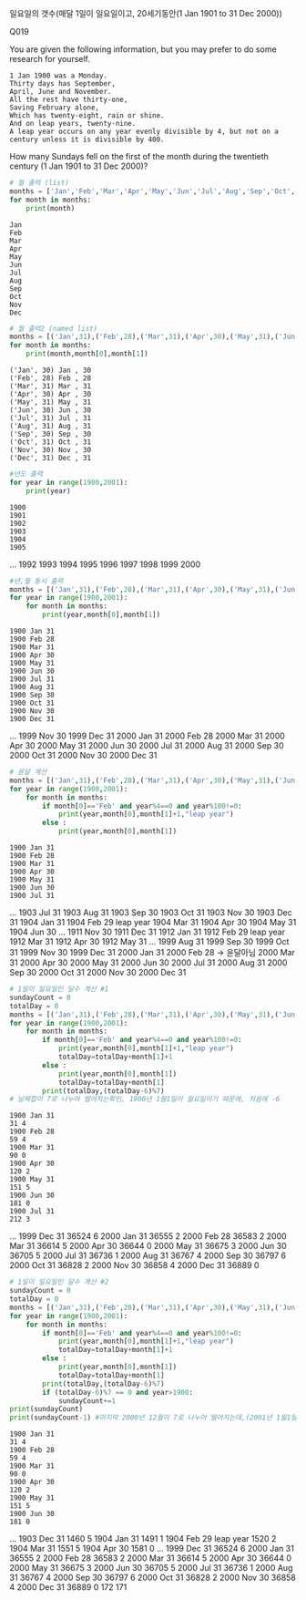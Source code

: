 
일요일의 갯수(매달 1일이 일요일이고, 20세기동안(1 Jan 1901 to 31 Dec 2000))

Q019

You are given the following information, but you may prefer to do some research for yourself.

    1 Jan 1900 was a Monday.
    Thirty days has September,
    April, June and November.
    All the rest have thirty-one,
    Saving February alone,
    Which has twenty-eight, rain or shine.
    And on leap years, twenty-nine.
    A leap year occurs on any year evenly divisible by 4, but not on a century unless it is divisible by 400.

How many Sundays fell on the first of the month during the twentieth century (1 Jan 1901 to 31 Dec 2000)?



```python
# 월 출력 (list)
months = ['Jan','Feb','Mar','Apr','May','Jun','Jul','Aug','Sep','Oct','Nov','Dec']
for month in months:
    print(month)
```

    Jan
    Feb
    Mar
    Apr
    May
    Jun
    Jul
    Aug
    Sep
    Oct
    Nov
    Dec



```python
# 월 출력2 (named list)
months = [('Jan',31),('Feb',28),('Mar',31),('Apr',30),('May',31),('Jun',30),('Jul',31),('Aug',31),('Sep',30),('Oct',31),('Nov',30),('Dec',31)]
for month in months:
    print(month,month[0],month[1])

```

    ('Jan', 30) Jan , 30
    ('Feb', 28) Feb , 28
    ('Mar', 31) Mar , 31
    ('Apr', 30) Apr , 30
    ('May', 31) May , 31
    ('Jun', 30) Jun , 30
    ('Jul', 31) Jul , 31
    ('Aug', 31) Aug , 31
    ('Sep', 30) Sep , 30
    ('Oct', 31) Oct , 31
    ('Nov', 30) Nov , 30
    ('Dec', 31) Dec , 31



```python
#년도 출력
for year in range(1900,2001):
    print(year)

```

    1900
    1901
    1902
    1903
    1904
    1905
...
    1992
    1993
    1994
    1995
    1996
    1997
    1998
    1999
    2000



```python
#년,월 동시 출력
months = [('Jan',31),('Feb',28),('Mar',31),('Apr',30),('May',31),('Jun',30),('Jul',31),('Aug',31),('Sep',30),('Oct',31),('Nov',30),('Dec',31)]
for year in range(1900,2001):
    for month in months:
        print(year,month[0],month[1])
```

    1900 Jan 31
    1900 Feb 28
    1900 Mar 31
    1900 Apr 30
    1900 May 31
    1900 Jun 30
    1900 Jul 31
    1900 Aug 31
    1900 Sep 30
    1900 Oct 31
    1900 Nov 30
    1900 Dec 31
...
    1999 Nov 30
    1999 Dec 31
    2000 Jan 31
    2000 Feb 28
    2000 Mar 31
    2000 Apr 30
    2000 May 31
    2000 Jun 30
    2000 Jul 31
    2000 Aug 31
    2000 Sep 30
    2000 Oct 31
    2000 Nov 30
    2000 Dec 31



```python
# 윤달 계산
months = [('Jan',31),('Feb',28),('Mar',31),('Apr',30),('May',31),('Jun',30),('Jul',31),('Aug',31),('Sep',30),('Oct',31),('Nov',30),('Dec',31)]
for year in range(1900,2001):
    for month in months:
        if month[0]=='Feb' and year%4==0 and year%100!=0:
            print(year,month[0],month[1]+1,"leap year")
        else :
            print(year,month[0],month[1])
```

    1900 Jan 31
    1900 Feb 28
    1900 Mar 31
    1900 Apr 30
    1900 May 31
    1900 Jun 30
    1900 Jul 31
...
    1903 Jul 31
    1903 Aug 31
    1903 Sep 30
    1903 Oct 31
    1903 Nov 30
    1903 Dec 31
    1904 Jan 31
    1904 Feb 29 leap year
    1904 Mar 31
    1904 Apr 30
    1904 May 31
    1904 Jun 30
...
    1911 Nov 30
    1911 Dec 31
    1912 Jan 31
    1912 Feb 29 leap year
    1912 Mar 31
    1912 Apr 30
    1912 May 31
...
    1999 Aug 31
    1999 Sep 30
    1999 Oct 31
    1999 Nov 30
    1999 Dec 31
    2000 Jan 31
    2000 Feb 28 -> 윤달아님
    2000 Mar 31
    2000 Apr 30
    2000 May 31
    2000 Jun 30
    2000 Jul 31
    2000 Aug 31
    2000 Sep 30
    2000 Oct 31
    2000 Nov 30
    2000 Dec 31



```python
# 1일이 일요일인 달수 계산 #1
sundayCount = 0
totalDay = 0
months = [('Jan',31),('Feb',28),('Mar',31),('Apr',30),('May',31),('Jun',30),('Jul',31),('Aug',31),('Sep',30),('Oct',31),('Nov',30),('Dec',31)]
for year in range(1900,2001):
    for month in months:
        if month[0]=='Feb' and year%4==0 and year%100!=0:
            print(year,month[0],month[1]+1,"leap year")
            totalDay=totalDay+month[1]+1
        else :
            print(year,month[0],month[1])
            totalDay=totalDay+month[1]
        print(totalDay,(totalDay-6)%7)
# 날짜합이 7로 나누어 떨어지는확인, 1900년 1월1일이 월요일이기 때문에, 처음에 -6
```

    1900 Jan 31
    31 4
    1900 Feb 28
    59 4
    1900 Mar 31
    90 0
    1900 Apr 30
    120 2
    1900 May 31
    151 5
    1900 Jun 30
    181 0
    1900 Jul 31
    212 3
...
    1999 Dec 31
    36524 6
    2000 Jan 31
    36555 2
    2000 Feb 28
    36583 2
    2000 Mar 31
    36614 5
    2000 Apr 30
    36644 0
    2000 May 31
    36675 3
    2000 Jun 30
    36705 5
    2000 Jul 31
    36736 1
    2000 Aug 31
    36767 4
    2000 Sep 30
    36797 6
    2000 Oct 31
    36828 2
    2000 Nov 30
    36858 4
    2000 Dec 31
    36889 0



```python
# 1일이 일요일인 달수 계산 #2
sundayCount = 0
totalDay = 0
months = [('Jan',31),('Feb',28),('Mar',31),('Apr',30),('May',31),('Jun',30),('Jul',31),('Aug',31),('Sep',30),('Oct',31),('Nov',30),('Dec',31)]
for year in range(1900,2001):
    for month in months:
        if month[0]=='Feb' and year%4==0 and year%100!=0:
            print(year,month[0],month[1]+1,"leap year")
            totalDay=totalDay+month[1]+1
        else :
            print(year,month[0],month[1])
            totalDay=totalDay+month[1]
        print(totalDay,(totalDay-6)%7)
        if (totalDay-6)%7 == 0 and year>1900:
            sundayCount+=1
print(sundayCount)
print(sundayCount-1) #마지막 2000년 12월이 7로 나누어 떨어지는데,(2001년 1월1일이 일요일이라는 의미),이는 계산범위를 벗어남.

```

    1900 Jan 31
    31 4
    1900 Feb 28
    59 4
    1900 Mar 31
    90 0
    1900 Apr 30
    120 2
    1900 May 31
    151 5
    1900 Jun 30
    181 0
...
    1903 Dec 31
    1460 5
    1904 Jan 31
    1491 1
    1904 Feb 29 leap year
    1520 2
    1904 Mar 31
    1551 5
    1904 Apr 30
    1581 0
...
    1999 Dec 31
    36524 6
    2000 Jan 31
    36555 2
    2000 Feb 28
    36583 2
    2000 Mar 31
    36614 5
    2000 Apr 30
    36644 0
    2000 May 31
    36675 3
    2000 Jun 30
    36705 5
    2000 Jul 31
    36736 1
    2000 Aug 31
    36767 4
    2000 Sep 30
    36797 6
    2000 Oct 31
    36828 2
    2000 Nov 30
    36858 4
    2000 Dec 31
    36889 0
    172
    171
